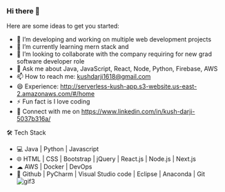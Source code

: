 ### Hi there 👋                                                                                       

Here are some ideas to get you started:

- 🔭 I’m developing and working on multiple web development projects                            
- 🌱 I’m currently learning mern stack and 
- 👯 I’m looking to collaborate with the company requiring for new grad software developer role
- 💬 Ask me about Java, JavaScript, React, Node, Python, Firebase, AWS
- 📫 How to reach me: kushdarji1618@gmail.com
- 😄 Experience: http://serverless-kush-app.s3-website.us-east-2.amazonaws.com/#/home 
- ⚡ Fun fact is I love coding
- 📄 Connect with me on https://www.linkedin.com/in/kush-darji-5037b316a/

🛠 Tech Stack
- 💻   Java | Python | Javascript
- 🌐   HTML | CSS | Bootstrap | jQuery | React.js | Node.js | Next.js
- ☁    AWS | Docker | DevOps
- 🔧   Github | PyCharm | Visual Studio code | Eclipse | Anaconda | Git
  ![gif3](https://user-images.githubusercontent.com/49285048/187115289-3922cdd0-5092-4c30-a53c-7298002ce0b5.gif)
